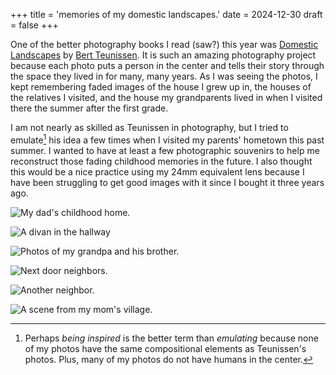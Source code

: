 +++
title = 'memories of my domestic landscapes.'
date = 2024-12-30
draft = false
+++

One of the better photography books I read (saw?) this year was [Domestic Landscapes](https://aperture.org/books/domestic-landscapes/) by [Bert Teunissen](https://bertteunissen.com/). It is such an amazing photography project because each photo puts a person in the center and tells their story through the space they lived in for many, many years. As I was seeing the photos, I kept remembering faded images of the house I grew up in, the houses of the relatives I visited, and the house my grandparents lived in when I visited there the summer after the first grade.

I am not nearly as skilled as Teunissen in photography, but I tried to emulate[^1] his idea a few times when I visited my parents' hometown this past summer. I wanted to have at least a few photographic souvenirs to help me reconstruct those fading childhood memories in the future. I also thought this would be a nice practice using my 24mm equivalent lens because I have been struggling to get good images with it since I bought it three years ago.


![My dad's childhood home.](/my-domestic-landscapes/landscape0.jpg)

![A divan in the hallway](/my-domestic-landscapes/landscape1.jpg)

![Photos of my grandpa and his brother.](/my-domestic-landscapes/landscape2.jpg)

![Next door neighbors.](/my-domestic-landscapes/landscape3.jpg)

![Another neighbor.](/my-domestic-landscapes/landscape4.jpg)

![A scene from my mom's village.](/my-domestic-landscapes/landscape5.jpg)




[^1]: Perhaps *being inspired* is the better term than *emulating* because none of my photos have the same compositional elements as Teunissen's photos. Plus, many of my photos do not have humans in the center.
